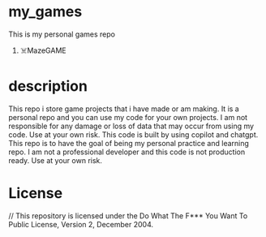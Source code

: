 # my_games
This is my personal games repo
1. ☠️MazeGAME

# description
This repo i store game projects that i have made or am making. It is a personal repo and you  can use my code for your own projects. I am not responsible for any damage or loss of data that may occur from using my code. Use at your own risk.
This code is built by using copilot and chatgpt. This repo is to have the goal of being my personal practice and learning repo. I am not a professional developer and this code is not production ready. Use at your own risk.
# License
// This repository is licensed under the Do What The F*** You Want To Public License, Version 2, December 2004.
